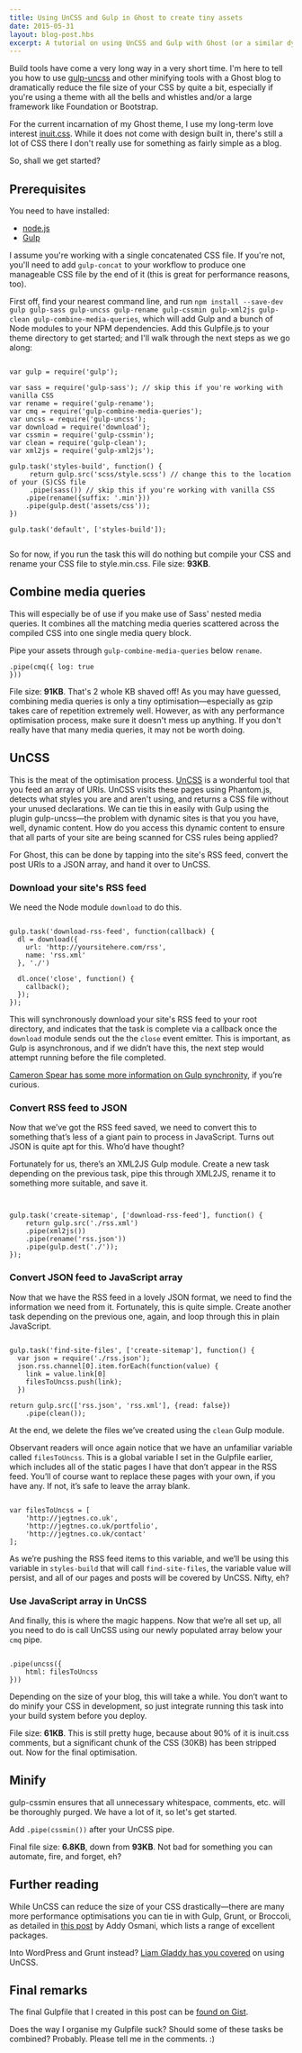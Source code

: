```yaml
---
title: Using UnCSS and Gulp in Ghost to create tiny assets
date: 2015-05-31
layout: blog-post.hbs
excerpt: A tutorial on using UnCSS and Gulp with Ghost (or a similar dynamic blogging system) to drastically reduce the size of your assets.
---
```


Build tools have come a very long way in a very short time. I'm here to tell you how to use [gulp-uncss](https://github.com/ben-eb/gulp-uncss) and other minifying tools with a Ghost blog to dramatically reduce the file size of your CSS by quite a bit, especially if you're using a theme with all the bells and whistles and/or a large framework like Foundation or Bootstrap.

For the current incarnation of my Ghost theme, I use my long-term love interest [inuit.css](https://github.com/csswizardry/inuit.css). While it does not come with design built in, there's still a lot of CSS there I don't really use for something as fairly simple as a blog.

So, shall we get started?

## Prerequisites
You need to have installed:

- [node.js](http://nodejs.org/)
- [Gulp](https://github.com/gulpjs/gulp/blob/master/docs/getting-started.md)

I assume you're working with a single concatenated CSS file. If you're not, you'll need to add `gulp-concat` to your workflow to produce one manageable CSS file by the end of it (this is great for performance reasons, too).

First off, find your nearest command line, and run `npm install --save-dev gulp gulp-sass gulp-uncss gulp-rename gulp-cssmin gulp-xml2js gulp-clean gulp-combine-media-queries`, which will add Gulp and a bunch of Node modules to your NPM dependencies. Add this Gulpfile.js to your theme directory to get started; and I'll walk through the next steps as we go along:

<pre><code class="language-javascript">
var gulp = require('gulp');

var sass = require('gulp-sass'); // skip this if you're working with vanilla CSS
var rename = require('gulp-rename');
var cmq = require('gulp-combine-media-queries');
var uncss = require('gulp-uncss');
var download = require('download');
var cssmin = require('gulp-cssmin');
var clean = require('gulp-clean');
var xml2js = require('gulp-xml2js');

gulp.task('styles-build', function() {
     return gulp.src('scss/style.scss') // change this to the location of your (S)CSS file
     .pipe(sass()) // skip this if you're working with vanilla CSS
    .pipe(rename({suffix: '.min'}))
    .pipe(gulp.dest('assets/css'));
})

gulp.task('default', ['styles-build']);

</code></pre>

So for now, if you run the task this will do nothing but compile your CSS and rename your CSS file to style.min.css. File size: **93KB**.

## Combine media queries

This will especially be of use if you make use of Sass' nested media queries. It combines all the matching media queries scattered across the compiled CSS into one single media query block.

Pipe your assets through `gulp-combine-media-queries` below `rename`.

<code class="language-javascript">.pipe(cmq({ log: true }))</code>

File size: **91KB**. That's 2 whole KB shaved off!  As you may have guessed, combining media queries is only a tiny optimisation—especially as gzip takes care of repetition extremely well. However, as with any performance optimisation process, make sure it doesn't mess up anything. If you don't really have that many media queries, it may not be worth doing.

## UnCSS
This is the meat of the optimisation process. [UnCSS](https://github.com/giakki/uncss) is a wonderful tool that you feed an array of URIs. UnCSS visits these pages using Phantom.js, detects what styles you are and aren't using, and returns a CSS file without your unused declarations. We can tie this in easily with Gulp using the plugin gulp-uncss—the problem with dynamic sites is that you you have, well, dynamic content. How do you access this dynamic content to ensure that all parts of your site are being scanned for CSS rules being applied?

For Ghost, this can be done by tapping into the site's RSS feed, convert the post URIs to a JSON array, and hand it over to UnCSS.

### Download your site's RSS feed
We need the Node module `download` to do this.

<pre><code class="language-javascript">
gulp.task('download-rss-feed', function(callback) {
  dl = download({
    url: 'http://yoursitehere.com/rss',
    name: 'rss.xml'
  }, './')

  dl.once('close', function() {
    callback();
  });
});
</code></pre>

This will synchronously download your site's RSS feed to your root directory, and indicates that the task is complete via a callback once the `download` module sends out the the `close` event emitter. This is important, as Gulp is asynchronous, and if we didn’t have this, the next step would attempt running before the file completed.

[Cameron Spear has some more information on Gulp synchronity](http://cameronspear.com/blog/handling-sync-tasks-with-gulp-js/), if you’re curious.

### Convert RSS feed to JSON
Now that we’ve got the RSS feed saved, we need to convert this to something that’s less of a giant pain to process in JavaScript. Turns out JSON is quite apt for this. Who’d have thought?

Fortunately for us, there’s an XML2JS Gulp module. Create a new task depending on the previous task, pipe this through XML2JS, rename it to something more suitable, and save it.

<pre><code class="language-javascript">

gulp.task('create-sitemap', ['download-rss-feed'], function() {
    return gulp.src('./rss.xml')
    .pipe(xml2js())
    .pipe(rename('rss.json'))
    .pipe(gulp.dest('./'));
});
</code></pre>

### Convert JSON feed to JavaScript array

Now that we have the RSS feed in a lovely JSON format, we need to find the information we need from it. Fortunately, this is quite simple. Create another task depending on the previous one, again, and loop through this in plain JavaScript.

<pre><code class="language-javascript">
gulp.task('find-site-files', ['create-sitemap'], function() {
  var json = require('./rss.json');
  json.rss.channel[0].item.forEach(function(value) {
    link = value.link[0]
    filesToUncss.push(link);
  })

return gulp.src(['rss.json', 'rss.xml'], {read: false})
    .pipe(clean());
</code></pre>

At the end, we delete the files we’ve created using the `clean` Gulp module.

Observant readers will once again notice that we have an unfamiliar variable called `filesToUncss`. This is a global variable I set in the Gulpfile earlier, which includes all of the static pages I have that don’t appear in the RSS feed. You’ll of course want to replace these pages with your own, if you have any. If not, it’s safe to leave the array blank.

<pre><code class=“language-javascript”>
var filesToUncss = [
    'http://jegtnes.co.uk',
    'http://jegtnes.co.uk/portfolio',
    'http://jegtnes.co.uk/contact'
];
</code></pre>

As we’re pushing the RSS feed items to this variable, and we’ll be using this variable in `styles-build` that will call `find-site-files`, the variable value will persist, and all of our pages and posts will be covered by UnCSS. Nifty, eh?

### Use JavaScript array in UnCSS
And finally, this is where the magic happens. Now that we’re all set up, all you need to do is call UnCSS using our newly populated array below your `cmq` pipe.

<pre><code class=“language-javascript”>
.pipe(uncss({
    html: filesToUncss
}))
</code></pre>

Depending on the size of your blog, this will take a while. You don’t want to do minify your CSS in development, so just integrate running this task into your build system before you deploy.

File size: **61KB**. This is still pretty huge, because about 90% of it is inuit.css comments, but a significant chunk of the CSS (30KB) has been stripped out. Now for the final optimisation.

## Minify
gulp-cssmin ensures that all unnecessary whitespace, comments, etc. will be thoroughly purged. We have a lot of it, so let's get started.

Add <code class="language-javascript">.pipe(cssmin())</code> after your UnCSS pipe.

Final file size: **6.8KB**, down from **93KB**. Not bad for something you can automate, fire, and forget, eh?

## Further reading
While UnCSS can reduce the size of your CSS drastically—there are many more performance optimisations you can tie in with Gulp, Grunt, or Broccoli, as detailed in [this post](http://yeoman.io/blog/performance-optimization.html) by Addy Osmani, which lists a range of excellent packages.

Into WordPress and Grunt instead? [Liam Gladdy has you covered](http://www.gladdy.co.uk/blog/2014/04/13/using-uncss-and-grunt-uncss-with-wordpress/) on using UnCSS.

## Final remarks

The final Gulpfile that I created in this post can be [found on Gist](https://gist.github.com/jegtnes/780e68e85b7ca8008079).

Does the way I organise my Gulpfile suck? Should some of these tasks be combined? Probably. Please tell me in the comments. :)
